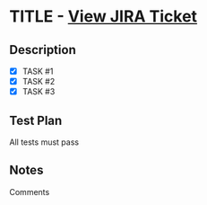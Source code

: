 # TITLE - [View JIRA Ticket](https://simplenight.atlassian.net/browse/SAF-)

## Description

- [x] TASK #1
- [x] TASK #2
- [x] TASK #3

## Test Plan

All tests must pass

## Notes

Comments

